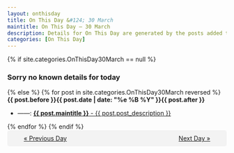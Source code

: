 ```yaml
---
layout: onthisday
title: On This Day &#124; 30 March
maintitle: On This Day — 30 March
description: Details for On This Day are generated by the posts added to the website so the content is subject to changes/updates over time.
categories: [On This Day]
---
```


{% if site.categories.OnThisDay30March == null %}
<h3>Sorry no known details for today</h3>
{% else %}
{% for post in site.categories.OnThisDay30March reversed %}
<strong>{{ post.before }}{{ post.date | date: "%e %B %Y" }}{{ post.after }}</strong>
<ul>
<li> ——: <a class="{{ post.class }}" href="{{ post.url }}"><strong>{{ post.maintitle }}</strong> - {{ post.post_description }}</a></li>
</ul>
{% endfor %}
{% endif %}

<div style="background-color: #f3f3f3; padding: 10px; border-radius: 5px; text-align: center; display: flex; justify-content: space-evenly;">
<a href="/onthisday/03/03-29">« Previous Day</a>
<span style="visibility:hidden;">[ Visit Leap Year February 29 ]</span>
<a href="/onthisday/03/03-31">Next Day »</a>
</div>
